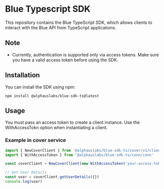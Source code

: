 # Blue Typescript SDK
This repository contains the Blue TypeScript SDK, which allows clients to interact with the Blue API from TypeScript applications.

## Note
* Currently, authentication is supported only via access tokens. Make sure you have a valid access token before using the SDK.

## Installation
You can install the SDK using npm:
```
npm install @alphauslabs/blue-sdk-ts@latest
```

## Usage
You must pass an access token to create a client instance.
Use the WithAccessTokn option when instantiating a client.

### Example in cover service
```ts
import { NewCoverClient } from '@alphauslabs/blue-sdk-ts/cover/v1/client'
import { WithAccessToken } from '@alphauslabs/blue-sdk-ts/conn/conn'

const coverClient = NewCoverClient(new WithAccessToken('your-access-token'))

// Get User Details
const user = coverClient.getUserDetails({})
console.log(user)
```